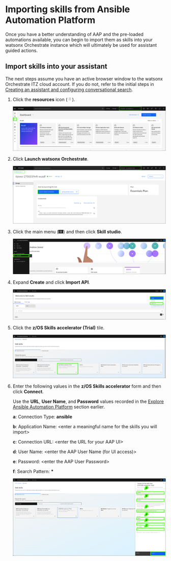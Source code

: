 # Importing skills from Ansible Automation Platform
Once you have a better understanding of AAP and the pre-loaded automations available, you can begin to import them as skills into your watsonx Orchestrate instance which will ultimately be used for assistant guided actions.

## Import skills into your assistant
The next steps assume you have an active browser window to the watsonx Orchestrate ITZ cloud account. If you do not, refer to the initial steps in [Creating an assistant and configuring conversational search](creatingAssistant-configuringConvoSearch.md).

1. Click the **resources** icon (![](_attachments/cloudResourcesIcon.png)).

    ![](_attachments/cloudResourcesMenu.png)

2. Click **Launch watsonx Orchestrate**.

    ![](_attachments/wOResource0.png)

3. Click the main menu (![](_attachments/hamburger.png)) and then click **Skill studio**.

    ![](_attachments/woSkillStudioMenu.png)

4. Expand **Create** and click **Import API**.

    ![](_attachments/woSkillStudioImportMenu.png)

5. Click the **z/OS Skills accelerator (Trial)** tile.

    ![](_attachments/skillsTrialTile.png)

6. Enter the following values in the **z/OS Skills accelerator** form and then click **Connect**.

    Use the **URL**, **User Name**, and **Password** values recorded in the [Explore Ansible Automation Platform](exploreAAP.md) section earlier.

    **a**: Connection Type: **ansible**

    **b**: Application Name: <enter a meaningful name for the skills you will import\>

    **c**: Connection URL: <enter the URL for your AAP UI\>

    **d**: User Name: <enter the AAP User Name (for UI access)\>

    **e**: Password: <enter the AAP User Password\>

    **f**: Search Pattern: **\***

    ![](_attachments/skillsForm.png)






